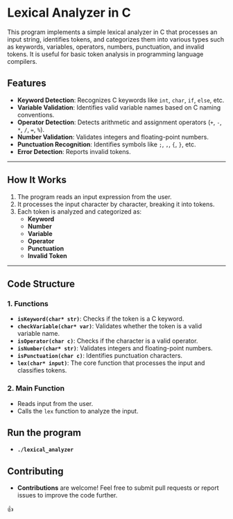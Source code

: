 # Lexical Analyzer in C

This program implements a simple lexical analyzer in C that processes an input string, identifies tokens, and categorizes them into various types such as keywords, variables, operators, numbers, punctuation, and invalid tokens. It is useful for basic token analysis in programming language compilers.

## Features

- **Keyword Detection**: Recognizes C keywords like `int`, `char`, `if`, `else`, etc.
- **Variable Validation**: Identifies valid variable names based on C naming conventions.
- **Operator Detection**: Detects arithmetic and assignment operators (`+`, `-`, `*`, `/`, `=`, `%`).
- **Number Validation**: Validates integers and floating-point numbers.
- **Punctuation Recognition**: Identifies symbols like `;`, `,`, `{`, `}`, etc.
- **Error Detection**: Reports invalid tokens.

---

## How It Works

1. The program reads an input expression from the user.
2. It processes the input character by character, breaking it into tokens.
3. Each token is analyzed and categorized as:
   - **Keyword**
   - **Number**
   - **Variable**
   - **Operator**
   - **Punctuation**
   - **Invalid Token**

---

## Code Structure

### 1. **Functions**
- **`isKeyword(char* str)`**: Checks if the token is a C keyword.
- **`checkVariable(char* var)`**: Validates whether the token is a valid variable name.
- **`isOperator(char c)`**: Checks if the character is a valid operator.
- **`isNumber(char* str)`**: Validates integers and floating-point numbers.
- **`isPunctuation(char c)`**: Identifies punctuation characters.
- **`lex(char* input)`**: The core function that processes the input and classifies tokens. 

### 2. **Main Function**
- Reads input from the user.
- Calls the `lex` function to analyze the input.

## Run the program 
- **`./lexical_analyzer`**
## Contributing 
- **Contributions** are welcome! Feel free to submit pull requests or report issues to improve the code further.

👍

  
